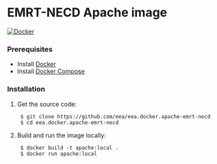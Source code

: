 EMRT-NECD Apache image
======================

[![Docker]( https://dockerbuildbadges.quelltext.eu/status.svg?organization=eeacms&repository=apache-emrt-necd)](https://hub.docker.com/r/eeacms/apache-emrt-necd/builds)

### Prerequisites

* Install [Docker](https://docs.docker.com/engine/installation/)
* Install [Docker Compose](https://docs.docker.com/compose/install/)

### Installation

1. Get the source code:

        $ git clone https://github.com/eea/eea.docker.apache-emrt-necd
        $ cd eea.docker.apache-emrt-necd

2. Build and run the image locally:

        $ docker build -t apache:local .
        $ docker run apache:local
